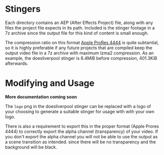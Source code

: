 # Stingers

Each directory contains an AEP (After Effects Project) file, along with any files the project file expects in its path. Included is the stinger footage in a 7z archive since the output file for this kind of content is small enough. 

The compression ratio on this format [Apple ProRes 4444](https://en.wikipedia.org/wiki/Apple_ProRes) is quite subtantial, so it is highly preferable if any future projects that are compiled keep the output video file in a 7z archive with maximum lzma2 compression. As an example, the doesliverpool stinger is 6.4MiB before compression, 401.3KiB afterwards.

# Modifying and Usage

**More documentation coming soon**

The `logo` png in the doesliverpool stinger can be replaced with a logo of your choosing to generate a suitable stinger for usage with with your own logo. 

There is also a requirement to export this in the proper format (Apple Prores 4444) to correctly export the alpha channel (transparency) of your video. If you don't export the alpha channel you will not be able to use the output as a scene transition as intended. since there will be no transparency and the background will be black.

